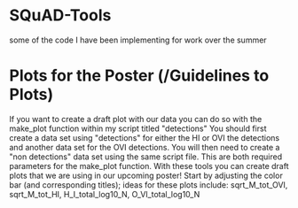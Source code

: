 # SQuAD-Tools
some of the code I have been implementing for work over the summer

# Plots for the Poster (/Guidelines to Plots)
If you want to create a draft plot with our data you can do so with the make_plot function within my script titled "detections"
You should first create a data set using "detections" for either the HI or OVI the detections and another data set for the OVI detections. You will then need to create a "non detections" data set using the same script file. This are both required parameters for the make_plot function. With these tools you can create draft plots that we are using in our upcoming poster!
Start by adjusting the color bar (and corresponding titles); ideas for these plots include: sqrt_M_tot_OVI, sqrt_M_tot_HI, H_I_total_log10_N, O_VI_total_log10_N

## 
